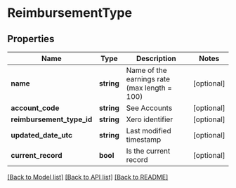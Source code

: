 # ReimbursementType

## Properties
Name | Type | Description | Notes
------------ | ------------- | ------------- | -------------
**name** | **string** | Name of the earnings rate (max length &#x3D; 100) | [optional] 
**account_code** | **string** | See Accounts | [optional] 
**reimbursement_type_id** | **string** | Xero identifier | [optional] 
**updated_date_utc** | **string** | Last modified timestamp | [optional] 
**current_record** | **bool** | Is the current record | [optional] 

[[Back to Model list]](../README.md#documentation-for-models) [[Back to API list]](../README.md#documentation-for-api-endpoints) [[Back to README]](../README.md)



